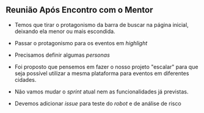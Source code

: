 Reunião Após Encontro com o Mentor
---

- Temos que tirar o protagonismo da barra de buscar na página inicial, deixando ela menor ou mais escondida.

- Passar o protagonismo para os eventos em *highlight*

- Precisamos definir algumas *personas*

- Foi proposto que pensemos em fazer o nosso projeto "escalar" para que seja possível utilizar a mesma plataforma para eventos em diferentes cidades.

- Não vamos mudar o *sprint* atual nem as funcionalidades já previstas.

- Devemos adicionar *issue* para teste do *robot* e de análise de risco
